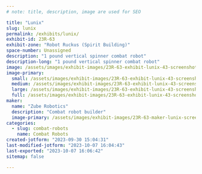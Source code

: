 ```yaml
---
# note: title, description, image are used for SEO

title: "Lunix"
slug: lunix
permalink: /exhibits/lunix/
exhibit-id: 23R-63
exhibit-zone: "Robot Ruckus (Spirit Building)"
space-number: Unassigned
description: "1 pound vertical spinner combat robot"
description-long: "1 pound vertical spinner combat robot"
image: /assets/images/exhibit-images/23R-63-exhibit-lunix-43-screenshot-2023-09-30-at-3-00-43-pm-5920-large.png
image-primary: 
  small: /assets/images/exhibit-images/23R-63-exhibit-lunix-43-screenshot-2023-09-30-at-3-00-43-pm-5920-small.png
  medium: /assets/images/exhibit-images/23R-63-exhibit-lunix-43-screenshot-2023-09-30-at-3-00-43-pm-5920-medium.png
  large: /assets/images/exhibit-images/23R-63-exhibit-lunix-43-screenshot-2023-09-30-at-3-00-43-pm-5920-large.png
  full: /assets/images/exhibit-images/23R-63-exhibit-lunix-43-screenshot-2023-09-30-at-3-00-43-pm-5920-full.png
maker: 
  name: "Zube Robotics"
  description: "Combat robot builder"
  image-primary: /assets/images/exhibit-images/23R-63-maker-lunix-screenshot-2023-09-30-at-3-00-43-pm-medium.png
categories: 
  - slug: combat-robots
    name: Combat Robots
created-jotform: "2023-09-30 15:04:31"
last-modified-jotform: "2023-10-07 16:04:43"
last-exported: "2023-10-07 16:06:42"
sitemap: false

---
```

